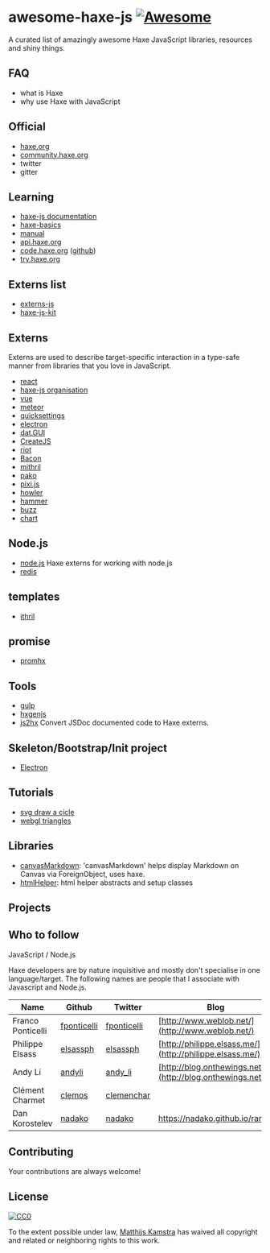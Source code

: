 # awesome-haxe-js [![Awesome](https://awesome.re/badge.svg)](https://awesome.re)

A curated list of amazingly awesome Haxe JavaScript libraries, resources and shiny things.

## FAQ

- what is Haxe
- why use Haxe with JavaScript

## Official

- [haxe.org](http://haxe.org/)
- [community.haxe.org](https://community.haxe.org/)
- twitter
- gitter

## Learning

- [haxe-js documentation](https://matthijskamstra.github.io/haxejs/)
- [haxe-basics](https://github.com/r3d9u11/haxe-basics)
- [manual](https://haxe.org/manual/introduction.html)
- [api.haxe.org](http://api.haxe.org/)
- [code.haxe.org](https://code.haxe.org/) ([github](https://github.com/HaxeFoundation/code-cookbook))
- [try.haxe.org](https://try.haxe.org/)

## Externs list

- [externs-js](https://github.com/ExternKit/externs-js)
- [haxe-js-kit](https://github.com/clemos/haxe-js-kit)

## Externs

Externs are used to describe target-specific interaction in a type-safe manner from libraries that you love in JavaScript.

- [react](https://github.com/massiveinteractive/haxe-react)
- [haxe-js organisation](https://github.com/haxe-js)
- [vue](https://github.com/MatthijsKamstra/Vue.hx)
- [meteor](https://github.com/MatthijsKamstra/hxmeteor)
- [quicksettings](https://github.com/markknol/hx-quicksettings)
- [electron](https://github.com/fponticelli/hxelectron)
- [dat.GUI](https://github.com/mathieuanthoine/haxe-dat.GUI)
- [CreateJS](https://github.com/Meychi/CreateJS-Haxe)
- [riot](https://github.com/francescoagati/riot.hx)
- [Bacon](https://github.com/francescoagati/Bacon.hx)
- [mithril](https://github.com/ciscoheat/mithril-hx)
- [pako](http://lib.haxe.org/p/pako/)
- [pixi.js](https://github.com/pixijs/pixi-haxe)
- [howler](https://github.com/adireddy/haxe-howler)
- [hammer](https://github.com/adireddy/haxe-hammer)
- [buzz](https://github.com/adireddy/haxe-buzz)
- [chart](https://github.com/adireddy/haxe-chart)

## Node.js

- [node.js](https://github.com/HaxeFoundation/hxnodejs) Haxe externs for working with node.js
- [redis](https://github.com/proletariatgames/hxnodejs-redis)

## templates

- [ithril](https://github.com/benmerckx/ithril)


## promise

- [promhx](https://github.com/jdonaldson/promhx)


## Tools

- [gulp](https://github.com/benmerckx/gulp-haxe)
- [hxgenjs](https://github.com/kevinresol/hxgenjs)
- [js2hx](https://github.com/Blank101/js2hx) Convert JSDoc documented code to Haxe externs.

## Skeleton/Bootstrap/Init project

- [Electron](https://github.com/nanjizal/nanjizalOnElectron)


## Tutorials

- [svg draw a cicle](https://github.com/nanjizal/code-cookbook/blob/master/assets/content/cookbook/Graphics/Creating-SVG/01.Drawing-a-Circle.md)
- [webgl triangles](https://github.com/nanjizal/code-cookbook/blob/master/assets/content/cookbook/Graphics/Creating-WebGL/01.Triangles-for-Vector-2D-graphics.md)

## Libraries

- [canvasMarkdown](https://github.com/nanjizal/canvasMarkdown): 'canvasMarkdown' helps display Markdown on Canvas via ForeignObject, uses haxe.
- [htmlHelper](https://github.com/nanjizal/htmlHelper): html helper abstracts and setup classes

## Projects



## Who to follow

JavaScript / Node.js

Haxe developers are by nature inquisitive and mostly don't specialise in one language/target. The following names are people that I associate with Javascript and Node.js.

| Name | Github | Twitter | Blog |
|------|--------|---------|------|
| Franco Ponticelli | [fponticelli](https://github.com/fponticelli) | [fponticelli](https://twitter.com/fponticelli) | [http://www.weblob.net/](http://www.weblob.net/)|
| Philippe Elsass | [elsassph](https://github.com/elsassph) | [elsassph](https://twitter.com/elsassph) | [http://philippe.elsass.me/](http://philippe.elsass.me/)|
| Andy Li | [andyli](https://github.com/andyli) | [andy_li](https://twitter.com/andy_li) | [http://blog.onthewings.net/](http://blog.onthewings.net/) |
| Clément Charmet | [clemos](https://github.com/clemos) | [clemenchar](https://twitter.com/clemenchar) | |
| Dan Korostelev | [nadako](https://github.com/nadako) | [nadako](https://twitter.com/nadako) | <https://nadako.github.io/rants/> |

## Contributing

Your contributions are always welcome!


## License

[![CC0](http://mirrors.creativecommons.org/presskit/buttons/88x31/svg/cc-zero.svg)](https://creativecommons.org/publicdomain/zero/1.0/)

To the extent possible under law, [Matthijs Kamstra](https://github.com/MatthijsKamstra) has waived all copyright and related or neighboring rights to this work.

